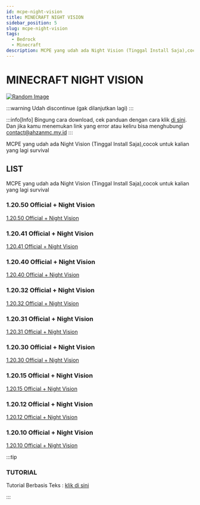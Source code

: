 ```yaml
---
id: mcpe-night-vision
title: MINECRAFT NIGHT VISION
sidebar_position: 5
slug: mcpe-night-vision
tags:
  - Bedrock
  - Minecraft
description: MCPE yang udah ada Night Vision (Tinggal Install Saja),cocok untuk kalian yang lagi survival
---
```


# MINECRAFT NIGHT VISION

[![Random Image](https://imapi.ingfomenkrep.my.id/random-image-url)](https://imapi.ingfomenkrep.my.id/random-link)

:::warning
Udah discontinue (gak dilanjutkan lagi)
:::

:::info[Info]
Bingung cara download, cek panduan dengan cara klik [di sini](#tutorial). Dan jika kamu menemukan link yang error atau keliru bisa menghubungi contact@ahzanmc.my.id
:::

MCPE yang udah ada Night Vision (Tinggal Install Saja),cocok untuk kalian yang lagi survival

## LIST

MCPE yang udah ada Night Vision (Tinggal Install Saja),cocok untuk kalian yang lagi survival

### 1.20.50 Official + Night Vision

[1.20.50 Official + Night Vision](https://www.mediafire.com/file/asm9ouh2kwc9z7g/Minecraft+1.20.50+(Fullbright).apk/file)

### 1.20.41 Official + Night Vision

[1.20.41 Official + Night Vision](https://www.mediafire.com/file/255v9y5div6pytn/Minecraft_1.20.41_%252B_Fullbright.apk/file)

### 1.20.40 Official + Night Vision

[1.20.40 Official + Night Vision](https://www.mediafire.com/file/zwoxt38rpucccfs/Minecraft_1.20.40_%252B_FullBright.apk/file)

### 1.20.32 Official + Night Vision

[1.20.32 Official + Night Vision](https://www.mediafire.com/file/9eln9zszv631tun/Minecraft+1.20.32+++FullBright.apk/file)

### 1.20.31 Official + Night Vision

[1.20.31 Official + Night Vision](https://www.mediafire.com/file/9eln9zszv631tun/Minecraft+1.20.32+++FullBright.apk/file)

### 1.20.30 Official + Night Vision

[1.20.30 Official + Night Vision](https://www.mediafire.com/file/uozye919dgnsjb7/Minecraft_1.20.30_%252B_Fullbright.apk/file)

### 1.20.15 Official + Night Vision

[1.20.15 Official + Night Vision](https://www.mediafire.com/file/948au9r4d2ayfrz/Minecraft+Bedrock+1.20.15+++Fullbright.apk/file)

### 1.20.12 Official + Night Vision

[1.20.12 Official + Night Vision](https://www.mediafire.com/file/wd4zgtcirwy0ytk/Minecraft+Bedrock+1.20.12+++Fullbright.apk/file)

### 1.20.10 Official + Night Vision

[1.20.10 Official + Night Vision](https://www.mediafire.com/file/shsm4uli2tj6r50/Minecraft+1.20.10+++Fullbright.apk/file)

:::tip
### TUTORIAL

Tutorial Berbasis Teks : [klik di sini](/docs/afdmc/tutorial-fitur-afdmc/panduan-afdmc#tutorial)

:::



